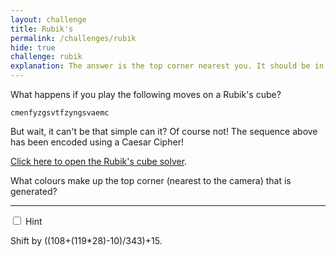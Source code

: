 ```yaml
---
layout: challenge
title: Rubik's
permalink: /challenges/rubik
hide: true
challenge: rubik
explanation: The answer is the top corner nearest you. It should be in the format of LEFTCOLOUR_TOPCOLOUR_RIGHTCOLOUR.
---
```


What happens if you play the following moves on a Rubik's cube?

`cmenfyzgsvtfzyngsvaemc`

But wait, it can't be that simple can it? Of course not! The sequence above has
been encoded using a Caesar Cipher!

[Click here to open the Rubik's cube solver](https://ruwix.com/online-puzzle-simulators/ "I Might Help You").
 
What colours make up the top corner (nearest to the camera) that is generated?

---

<div class="wrap-collapsible">
  <input id="collapsible" class="toggle" type="checkbox">
  <label for="collapsible" class="lbl-toggle">Hint</label>
  <div class="collapsible-content">
    <div class="content-inner">
      <p>
        Shift by ((108+(119*28)-10)/343)+15.
      </p>
    </div>
  </div>
</div>
